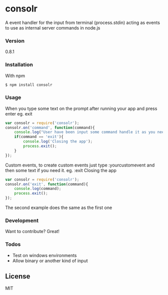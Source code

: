 # consolr

A event handler for the input from terminal (process.stdin) acting as events to use as internal server commands in node.js

### Version
0.8.1

### Installation

With npm

```sh
$ npm install consolr
```

### Usage

When you type some text on the prompt after running your app and press enter eg. exit 
```javascript
var consolr = require('consolr');
consolr.on('command', function(command){
    console.log("User have been input some command handle it as you need");
    if(command == 'exit'){
        console.log('Closing the app');
        process.exit();
    }
});
```
Custom events, to create custom events just type :yourcustomevent and then some text if you need it. eg. :exit Closing the app
```javascript
var consolr = require('consolr');
consolr.on('exit', function(command){
    console.log(command);
    process.exit();
});
```
The second example does the same as the first one

### Development

Want to contribute? Great!

### Todos

 - Test on windows environments
 - Allow binary or another kind of input

License
----

MIT